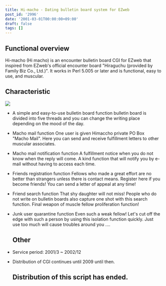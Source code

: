 ```yaml
---
title: Hi-macho - Dating bulletin board system for EZweb
post_id: '2996'
date: '2001-03-01T00:00:00+09:00'
draft: false
tags: []
---
```


## Functional overview

Hi-macho (Hi macho) is an encounter bulletin board CGI for EZweb that inspired from EZweb's official encounter board "Hiraguchu (provided by Family Biz Co., Ltd.)". It works in Perl 5.005 or later and is functional, easy to use, and muscular.

## Characteristic

![](https://danmaq.com/wp-content/uploads/2013/11/macho.gif)

*   A simple and easy-to-use bulletin board function bulletin board is divided into five threads and you can change the writing place depending on the mood of the day.
*   Macho mail function One user is given Himaccho private PO Box "Macho Mail". Here you can send and receive fulfillment letters to other muscular associates.
*   Macho mail notification function A fulfillment notice when you do not know when the reply will come. A kind function that will notify you by e-mail without having to access each time.
*   Friends registration function Fellows who made a great effort are no better than strangers unless there is contact means. Register here if you become friends! You can send a letter of appeal at any time!
*   Friend search function That shy daughter will not miss! People who do not write on bulletin boards also capture one shot with this search function. Final weapon of muscle fellow proliferation function!
*   Junk user quarantine function Even such a weak fellow! Let's cut off the edge with such a person by using this isolation function quickly. Just use too much will cause troubles around you ....
    
    ## Other
    
*   Service period: 2001/3 ~ 2002/12
    
*   Distribution of CGI continues until 2009 until then.
    
    ## Distribution of this script has ended.